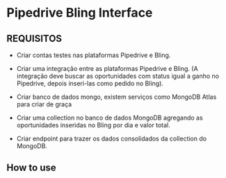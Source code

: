# Pipedrive Bling Interface

## REQUISITOS

- Criar contas testes nas plataformas Pipedrive e Bling.

- Criar uma integração entre as plataformas Pipedrive e Bling. (A integração deve buscar as oportunidades com status igual a ganho no Pipedrive, depois inseri-las como pedido no Bling).

- Criar banco de dados mongo, existem serviços como MongoDB Atlas para criar de graça

- Criar uma collection no banco de dados MongoDB agregando as oportunidades inseridas no Bling por dia e valor total.

- Criar endpoint para trazer os dados consolidados da collection do MongoDB.

## How to use
